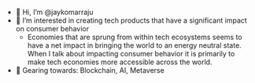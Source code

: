 - 👋 Hi, I’m @jaykomarraju
- 👀 I’m interested in creating tech products that have a significant impact on consumer behavior
    - Economies that are sprung from within tech ecosystems seems to have a net impact in bringing the world to an energy neutral state. When I talk about impacting consumer behavior it is primarily to make tech economies more accessible across the world.
- 🌱 Gearing towards: Blockchain, AI, Metaverse

<!---
jaykomarraju/jaykomarraju is a ✨ special ✨ repository because its `README.md` (this file) appears on your GitHub profile.
You can click the Preview link to take a look at your changes.
--->
